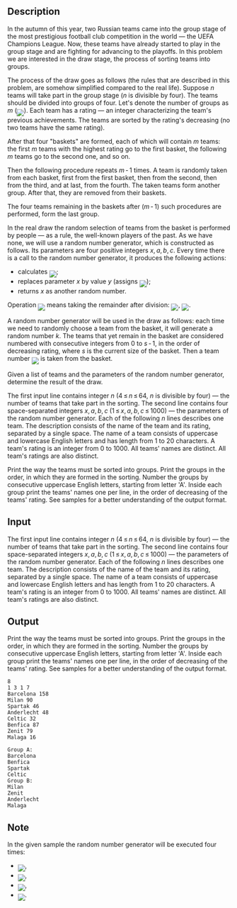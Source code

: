 ## Description

<div><p>In the autumn of this year, two Russian teams came into the group stage of the most prestigious football club competition in the world — the UEFA Champions League. Now, these teams have already started to play in the group stage and are fighting for advancing to the playoffs. In this problem we are interested in the draw stage, the process of sorting teams into groups.</p><p>The process of the draw goes as follows (the rules that are described in this problem, are somehow simplified compared to the real life). Suppose <span class="tex-span"><i>n</i></span> teams will take part in the group stage (<span class="tex-span"><i>n</i></span> is divisible by four). The teams should be divided into groups of four. Let's denote the number of groups as <span class="tex-span"><i>m</i></span> (<img align="middle" class="tex-formula" src="file://2AUimmQr.png" style="max-width: 100.0%;max-height: 100.0%;">). Each team has a rating — an integer characterizing the team's previous achievements. The teams are sorted by the rating's decreasing (no two teams have the same rating).</p><p>After that four "baskets" are formed, each of which will contain <span class="tex-span"><i>m</i></span> teams: the first <span class="tex-span"><i>m</i></span> teams with the highest rating go to the first basket, the following <span class="tex-span"><i>m</i></span> teams go to the second one, and so on.</p><p>Then the following procedure repeats <span class="tex-span"><i>m</i> - 1</span> times. A team is randomly taken from each basket, first from the first basket, then from the second, then from the third, and at last, from the fourth. The taken teams form another group. After that, they are <span class="tex-font-style-bf">removed</span> from their baskets.</p><p>The four teams remaining in the baskets after <span class="tex-span">(<i>m</i> - 1)</span> such procedures are performed, form the last group.</p><p>In the real draw the random selection of teams from the basket is performed by people — as a rule, the well-known players of the past. As we have none, we will use a random number generator, which is constructed as follows. Its parameters are four positive integers <span class="tex-span"><i>x</i>, <i>a</i>, <i>b</i>, <i>c</i></span>. Every time there is a call to the random number generator, it produces the following actions:</p><ul> <li> calculates <img align="middle" class="tex-formula" src="file://nmQe65Ec.png" style="max-width: 100.0%;max-height: 100.0%;">; </li><li> replaces parameter <span class="tex-span"><i>x</i></span> by value <span class="tex-span"><i>y</i></span> (assigns <img align="middle" class="tex-formula" src="file://9InBwIGa.png" style="max-width: 100.0%;max-height: 100.0%;">); </li><li> returns <span class="tex-span"><i>x</i></span> as another random number. </li></ul><p>Operation <img align="middle" class="tex-formula" src="file://gbUTQHXI.png" style="max-width: 100.0%;max-height: 100.0%;"> means taking the remainder after division: <img align="middle" class="tex-formula" src="file://acUz8x7o.png" style="max-width: 100.0%;max-height: 100.0%;">, <img align="middle" class="tex-formula" src="file://k3DgmKqJ.png" style="max-width: 100.0%;max-height: 100.0%;">.</p><p>A random number generator will be used in the draw as follows: each time we need to randomly choose a team from the basket, it will generate a random number <span class="tex-span"><i>k</i></span>. The teams that yet remain in the basket are considered numbered with consecutive integers from <span class="tex-span">0</span> to <span class="tex-span"><i>s</i> - 1</span>, in the order of decreasing rating, where <span class="tex-span"><i>s</i></span> is the current size of the basket. Then a team number <img align="middle" class="tex-formula" src="file://vXEfg3NJ.png" style="max-width: 100.0%;max-height: 100.0%;"> is taken from the basket.</p><p>Given a list of teams and the parameters of the random number generator, determine the result of the draw. </p></div><div class="input-specification"><p>The first input line contains integer <span class="tex-span"><i>n</i></span> (<span class="tex-span">4 ≤ <i>n</i> ≤ 64</span>, <span class="tex-span"><i>n</i></span> is divisible by four) — the number of teams that take part in the sorting. The second line contains four space-separated integers <span class="tex-span"><i>x</i>, <i>a</i>, <i>b</i>, <i>c</i></span> (<span class="tex-span">1 ≤ <i>x</i>, <i>a</i>, <i>b</i>, <i>c</i> ≤ 1000</span>) — the parameters of the random number generator. Each of the following <span class="tex-span"><i>n</i></span> lines describes one team. The description consists of the name of the team and its rating, separated by a single space. The name of a team consists of uppercase and lowercase English letters and has length from 1 to 20 characters. A team's rating is an integer from 0 to 1000. All teams' names are distinct. All team's ratings are also distinct.</p></div><div class="output-specification"><p>Print the way the teams must be sorted into groups. Print the groups in the order, in which they are formed in the sorting. Number the groups by consecutive uppercase English letters, starting from letter <span class="tex-font-style-tt">'A'</span>. Inside each group print the teams' names one per line, in the order of decreasing of the teams' rating. See samples for a better understanding of the output format.</p></div>

## Input

<p>The first input line contains integer <span class="tex-span"><i>n</i></span> (<span class="tex-span">4 ≤ <i>n</i> ≤ 64</span>, <span class="tex-span"><i>n</i></span> is divisible by four) — the number of teams that take part in the sorting. The second line contains four space-separated integers <span class="tex-span"><i>x</i>, <i>a</i>, <i>b</i>, <i>c</i></span> (<span class="tex-span">1 ≤ <i>x</i>, <i>a</i>, <i>b</i>, <i>c</i> ≤ 1000</span>) — the parameters of the random number generator. Each of the following <span class="tex-span"><i>n</i></span> lines describes one team. The description consists of the name of the team and its rating, separated by a single space. The name of a team consists of uppercase and lowercase English letters and has length from 1 to 20 characters. A team's rating is an integer from 0 to 1000. All teams' names are distinct. All team's ratings are also distinct.</p>

## Output

<p>Print the way the teams must be sorted into groups. Print the groups in the order, in which they are formed in the sorting. Number the groups by consecutive uppercase English letters, starting from letter <span class="tex-font-style-tt">'A'</span>. Inside each group print the teams' names one per line, in the order of decreasing of the teams' rating. See samples for a better understanding of the output format.</p>





```input1
8
1 3 1 7
Barcelona 158
Milan 90
Spartak 46
Anderlecht 48
Celtic 32
Benfica 87
Zenit 79
Malaga 16

```




```output1
Group A:
Barcelona
Benfica
Spartak
Celtic
Group B:
Milan
Zenit
Anderlecht
Malaga

```



## Note

<p>In the given sample the random number generator will be executed four times: </p><ul> <li> <img align="middle" class="tex-formula" src="file://zS41c65u.png" style="max-width: 100.0%;max-height: 100.0%;">, </li><li> <img align="middle" class="tex-formula" src="file://rj5WcRly.png" style="max-width: 100.0%;max-height: 100.0%;">, </li><li> <img align="middle" class="tex-formula" src="file://ZapJQoic.png" style="max-width: 100.0%;max-height: 100.0%;">, </li><li> <img align="middle" class="tex-formula" src="file://AQQZI2Ut.png" style="max-width: 100.0%;max-height: 100.0%;">. </li></ul>
